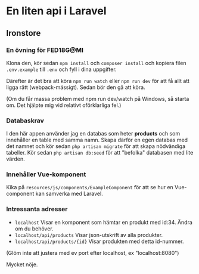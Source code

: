 # En liten api i Laravel

## Ironstore

### En övning för FED18G@MI

Klona den, kör sedan 
```npm install``` 
och 
```composer install```
och 
kopiera filen `.env.example` till `.env`
och 
fyll i dina uppgifter.

Därefter är det bra att köra
```npm run watch``` 
eller 
```npm run dev```
för att få allt att ligga rätt (webpack-mässigt).
Sedan bör den gå att köra.

(Om du får massa problem med npm run dev/watch på Windows, så starta om. Det hjälpte mig vid relativt oförklarliga fel.)

### Databaskrav
I den här appen använder jag en databas som heter 
**products**
och som innehåller en table med samma namn.
Skapa därför en egen databas med det namnet 
och kör sedan 
```php artisan migrate```
för att skapa nödvändiga tabeller.
Kör sedan
```php artisan db:seed``` 
för att "befolka" databasen med lite värden.

### Innehåller Vue-komponent
Kika på 
```resources/js/components/ExampleComponent```
för att se hur en Vue-component kan samverka med Laravel.

### Intressanta adresser
* ```localhost``` Visar en komponent som hämtar en produkt med id:34. Ändra om du behöver.
* ```localhost/api/products``` Visar json-utskrift av alla produkter.
* ```localhost/api/products/{id}``` Visar produkten med detta id-nummer.

(Glöm inte att justera med ev port efter localhost, ex "localhost:8080")

Mycket nöje.